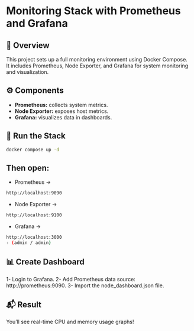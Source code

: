 # Monitoring Stack with Prometheus and Grafana

## 📖 Overview
This project sets up a full monitoring environment using Docker Compose.  
It includes Prometheus, Node Exporter, and Grafana for system monitoring and visualization.

## ⚙️ Components
- **Prometheus:** collects system metrics.
- **Node Exporter:** exposes host metrics.
- **Grafana:** visualizes data in dashboards.

## 🚀 Run the Stack
```bash
docker compose up -d
```

## Then open:

- Prometheus → 
```bash
http://localhost:9090
```
- Node Exporter →
```bash
http://localhost:9100
```
- Grafana →
```bash
http://localhost:3000
- (admin / admin)
```

## 📊 Create Dashboard

1- Login to Grafana.
2- Add Prometheus data source: http://prometheus:9090.
3- Import the node_dashboard.json file.

## 📬 Result
You’ll see real-time CPU and memory usage graphs!